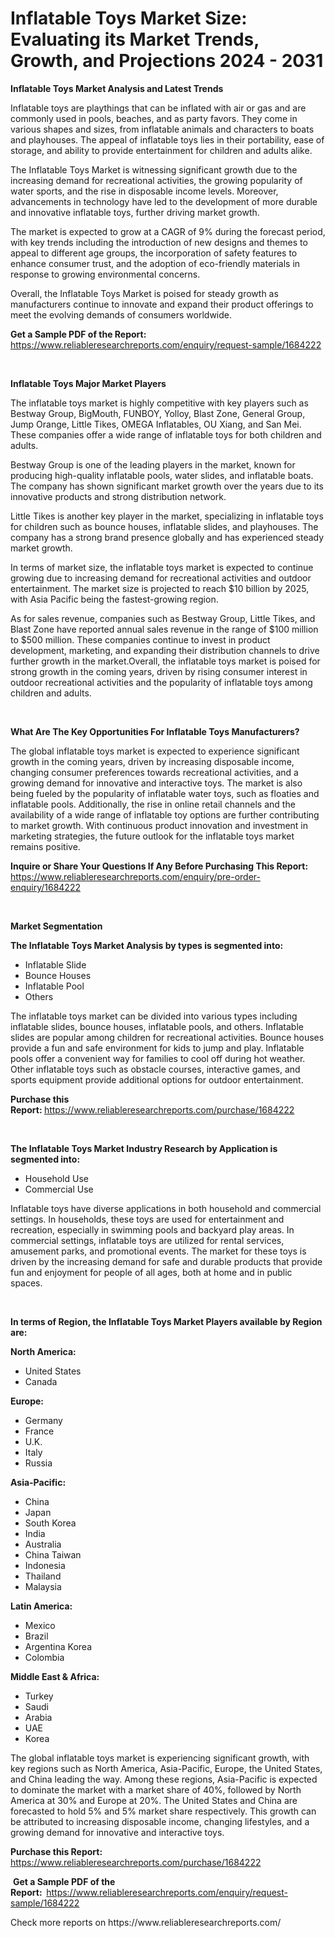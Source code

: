 <p><h1>Inflatable Toys Market Size: Evaluating its Market Trends, Growth, and Projections 2024 - 2031</h1></p><p><strong>Inflatable Toys Market Analysis and Latest Trends</strong></p>
<p><p>Inflatable toys are playthings that can be inflated with air or gas and are commonly used in pools, beaches, and as party favors. They come in various shapes and sizes, from inflatable animals and characters to boats and playhouses. The appeal of inflatable toys lies in their portability, ease of storage, and ability to provide entertainment for children and adults alike.</p><p>The Inflatable Toys Market is witnessing significant growth due to the increasing demand for recreational activities, the growing popularity of water sports, and the rise in disposable income levels. Moreover, advancements in technology have led to the development of more durable and innovative inflatable toys, further driving market growth.</p><p>The market is expected to grow at a CAGR of 9% during the forecast period, with key trends including the introduction of new designs and themes to appeal to different age groups, the incorporation of safety features to enhance consumer trust, and the adoption of eco-friendly materials in response to growing environmental concerns.</p><p>Overall, the Inflatable Toys Market is poised for steady growth as manufacturers continue to innovate and expand their product offerings to meet the evolving demands of consumers worldwide.</p></p>
<p><strong>Get a Sample PDF of the Report:&nbsp;</strong> <a href="https://www.reliableresearchreports.com/enquiry/request-sample/1684222">https://www.reliableresearchreports.com/enquiry/request-sample/1684222</a></p>
<p>&nbsp;</p>
<p><strong>Inflatable Toys Major Market Players</strong></p>
<p><p>The inflatable toys market is highly competitive with key players such as Bestway Group, BigMouth, FUNBOY, Yolloy, Blast Zone, General Group, Jump Orange, Little Tikes, OMEGA Inflatables, OU Xiang, and San Mei. These companies offer a wide range of inflatable toys for both children and adults.</p><p>Bestway Group is one of the leading players in the market, known for producing high-quality inflatable pools, water slides, and inflatable boats. The company has shown significant market growth over the years due to its innovative products and strong distribution network.</p><p>Little Tikes is another key player in the market, specializing in inflatable toys for children such as bounce houses, inflatable slides, and playhouses. The company has a strong brand presence globally and has experienced steady market growth.</p><p>In terms of market size, the inflatable toys market is expected to continue growing due to increasing demand for recreational activities and outdoor entertainment. The market size is projected to reach $10 billion by 2025, with Asia Pacific being the fastest-growing region.</p><p>As for sales revenue, companies such as Bestway Group, Little Tikes, and Blast Zone have reported annual sales revenue in the range of $100 million to $500 million. These companies continue to invest in product development, marketing, and expanding their distribution channels to drive further growth in the market.Overall, the inflatable toys market is poised for strong growth in the coming years, driven by rising consumer interest in outdoor recreational activities and the popularity of inflatable toys among children and adults.</p></p>
<p>&nbsp;</p>
<p><strong>What Are The Key Opportunities For Inflatable Toys Manufacturers?</strong></p>
<p><p>The global inflatable toys market is expected to experience significant growth in the coming years, driven by increasing disposable income, changing consumer preferences towards recreational activities, and a growing demand for innovative and interactive toys. The market is also being fueled by the popularity of inflatable water toys, such as floaties and inflatable pools. Additionally, the rise in online retail channels and the availability of a wide range of inflatable toy options are further contributing to market growth. With continuous product innovation and investment in marketing strategies, the future outlook for the inflatable toys market remains positive.</p></p>
<p><strong>Inquire or Share Your Questions If Any Before Purchasing This Report:</strong> <a href="https://www.reliableresearchreports.com/enquiry/pre-order-enquiry/1684222">https://www.reliableresearchreports.com/enquiry/pre-order-enquiry/1684222</a></p>
<p>&nbsp;</p>
<p><strong>Market Segmentation</strong></p>
<p><strong>The Inflatable Toys Market Analysis by types is segmented into:</strong></p>
<p><ul><li>Inflatable Slide</li><li>Bounce Houses</li><li>Inflatable Pool</li><li>Others</li></ul></p>
<p><p>The inflatable toys market can be divided into various types including inflatable slides, bounce houses, inflatable pools, and others. Inflatable slides are popular among children for recreational activities. Bounce houses provide a fun and safe environment for kids to jump and play. Inflatable pools offer a convenient way for families to cool off during hot weather. Other inflatable toys such as obstacle courses, interactive games, and sports equipment provide additional options for outdoor entertainment.</p></p>
<p><strong>Purchase this Report:&nbsp;</strong><a href="https://www.reliableresearchreports.com/purchase/1684222">https://www.reliableresearchreports.com/purchase/1684222</a></p>
<p>&nbsp;</p>
<p><strong>The Inflatable Toys Market Industry Research by Application is segmented into:</strong></p>
<p><ul><li>Household Use</li><li>Commercial Use</li></ul></p>
<p><p>Inflatable toys have diverse applications in both household and commercial settings. In households, these toys are used for entertainment and recreation, especially in swimming pools and backyard play areas. In commercial settings, inflatable toys are utilized for rental services, amusement parks, and promotional events. The market for these toys is driven by the increasing demand for safe and durable products that provide fun and enjoyment for people of all ages, both at home and in public spaces.</p></p>
<p>&nbsp;</p>
<p><strong>In terms of Region, the Inflatable Toys Market Players available by Region are:</strong></p>
<p>
    <p> <strong> North America: </strong>
        <ul>
            <li>United States</li>
            <li>Canada</li>
        </ul>
        </p> 
    <p> <strong> Europe: </strong>
        <ul>
            <li>Germany</li>
            <li>France</li>
            <li>U.K.</li>
            <li>Italy</li>
            <li>Russia</li>
        </ul>
        </p> 
    <p> <strong> Asia-Pacific: </strong>
        <ul>
            <li>China</li>
            <li>Japan</li>
            <li>South Korea</li>
            <li>India</li>
            <li>Australia</li>
            <li>China Taiwan</li>
            <li>Indonesia</li>
            <li>Thailand</li>
            <li>Malaysia</li>
        </ul>
        </p> 
    <p> <strong> Latin America: </strong>
        <ul>
            <li>Mexico</li>
            <li>Brazil</li>
            <li>Argentina Korea</li>
            <li>Colombia</li>
        </ul>
        </p> 
    <p> <strong> Middle East & Africa: </strong>
        <ul>
            <li>Turkey</li>
            <li>Saudi</li>
            <li>Arabia</li>
            <li>UAE</li>
            <li>Korea</li>
        </ul>
    </p>
    </p>
<p><p>The global inflatable toys market is experiencing significant growth, with key regions such as North America, Asia-Pacific, Europe, the United States, and China leading the way. Among these regions, Asia-Pacific is expected to dominate the market with a market share of 40%, followed by North America at 30% and Europe at 20%. The United States and China are forecasted to hold 5% and 5% market share respectively. This growth can be attributed to increasing disposable income, changing lifestyles, and a growing demand for innovative and interactive toys.</p></p>
<p><strong>Purchase this Report: </strong><a href="https://www.reliableresearchreports.com/purchase/1684222">https://www.reliableresearchreports.com/purchase/1684222</a></p>
<p>&nbsp;<strong>Get a Sample PDF of the Report:&nbsp;&nbsp;</strong><a href="https://www.reliableresearchreports.com/enquiry/request-sample/1684222">https://www.reliableresearchreports.com/enquiry/request-sample/1684222</a></p>
<p><strong></strong></p>
<p>Check more reports on https://www.reliableresearchreports.com/</p>